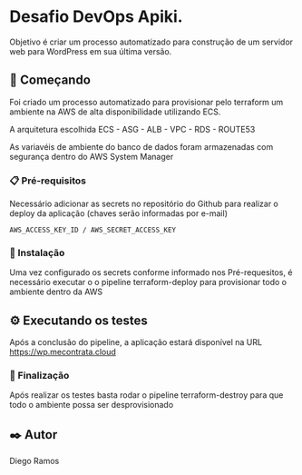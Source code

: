 # Desafio DevOps Apiki.

Objetivo é criar um processo automatizado para construção de um servidor web para WordPress em sua última versão.

## 🚀 Começando

Foi criado um processo automatizado para provisionar pelo terraform um ambiente na AWS de alta disponibilidade utilizando ECS.

A arquitetura escolhida ECS - ASG - ALB - VPC - RDS - ROUTE53

As variavéis de ambiente do banco de dados foram armazenadas com segurança dentro do AWS System Manager

### 📋 Pré-requisitos

Necessário adicionar as secrets no repositório do Github para realizar o deploy da aplicação (chaves serão informadas por e-mail)

```
AWS_ACCESS_KEY_ID / AWS_SECRET_ACCESS_KEY 
```
### 🔧 Instalação

Uma vez configurado os secrets conforme informado nos Pré-requesitos, é necessário executar o o pipeline terraform-deploy para provisionar todo o ambiente dentro da AWS

## ⚙️ Executando os testes

Após a conclusão do pipeline, a aplicação estará disponível na URL https://wp.mecontrata.cloud
 
### 🔩 Finalização

Após realizar os testes basta rodar o pipeline terraform-destroy para que todo o ambiente possa ser desprovisionado

## ✒️ Autor

Diego Ramos